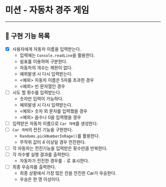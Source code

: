# 미션 - 자동차 경주 게임

---

## 📑 구현 기능 목록

- [x] 사용자에게 자동차 이름을 입력받는다.
  - 입력에는 `Console.readLine`을 활용한다. 
  - 쉼표를 이용하여 구분한다.
  - 자동차의 개수는 제한이 없다.
  - 예외발생 시 다시 입력받는다.
  - <예외> 자동차 이름은 5자를 초과한 경우
  - <예외> 빈 문자열인 경우
- [ ] 시도 할 횟수를 입력받는다.
  - 숫자만 입력이 가능하다.
  - 예외발생 시 다시 입력받는다.
  - <예외> 숫자 외 문자를 입력했을 경우
  - <예외> 음수나 0을 입력했을 경우
- [ ] 입력받은 자동차 이름으로 `Car 객체`를 생성한다.
- [ ] `Car 객체`의 전진 기능을 구현한다.
  - `Randoms.pickNumberInRage()`를 활용한다.
  - 무작위 값이 4 이상일 경우 전진한다.
- [ ] 각 자동차는 전진기능을 입력받은 횟수만큼 반복한다.
- [ ] 각 차수별 실행 결과를 출력한다.
  - 자동차가 전진한 경우를 `-` 로 표시한다.
- [ ] 최종 우승자를 출력한다. 
  - 최종 상황에서 가장 많은 칸을 전진한 Car가 우승한다.
  - 우승은 한 명 이상이다.
